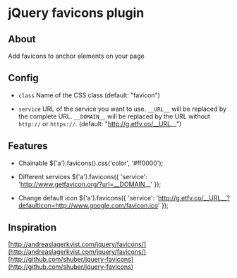 # jQuery favicons plugin

## About

Add favicons to anchor elements on your page

## Config
* `class`
Name of the CSS class
(default: "favicon")

* `service`
URL of the service you want to use.
`__URL__` will be replaced by the complete URL.
`__DOMAIN__` will be replaced by the URL without `http://` or `https://`.
(default: "http://g.etfv.co/__URL__")

## Features
* Chainable
	$('a').favicons().css('color', '#ff0000');

* Different services
	$('a').favicons({
	  'service': 'http://www.getfavicon.org/?url=__DOMAIN__'
	});

* Change default icon
	$('a').favicons({
	  'service': 'http://g.etfv.co/__URL__?defaulticon=http://www.google.com/favicon.ico'
	});

## Inspiration
[http://andreaslagerkvist.com/jquery/favicons/](http://andreaslagerkvist.com/jquery/favicons/)
[http://github.com/shuber/jquery-favicons](http://github.com/shuber/jquery-favicons)
